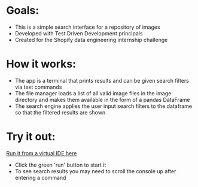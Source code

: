 # Goals:

- This is a simple search interface for a repository of images
- Developed with Test Driven Development principals
- Created for the Shopify data engineering internship challenge

# How it works:
 
- The app is a terminal that prints results and can be given search filters via text commands
- The file manager loads a list of all valid image files in the image directory and makes them available in the form of a pandas DataFrame
- The search engine applies the user input search filters to the dataframe so that the filtered results are shown

# Try it out:

[Run it from a virtual IDE here](https://replit.com/@OwenBrush/imagedatabase#.replit)  

- Click the green 'run' button to start it
- To see search results you may need to scroll the console up after entering a command

